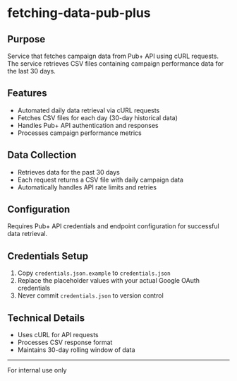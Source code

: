 # fetching-data-pub-plus

## Purpose

Service that fetches campaign data from Pub+ API using cURL requests. The service retrieves CSV files containing campaign performance data for the last 30 days.

## Features

- Automated daily data retrieval via cURL requests
- Fetches CSV files for each day (30-day historical data)
- Handles Pub+ API authentication and responses
- Processes campaign performance metrics

## Data Collection

- Retrieves data for the past 30 days
- Each request returns a CSV file with daily campaign data
- Automatically handles API rate limits and retries

## Configuration

Requires Pub+ API credentials and endpoint configuration for successful data retrieval.

## Credentials Setup

1. Copy `credentials.json.example` to `credentials.json`
2. Replace the placeholder values with your actual Google OAuth credentials
3. Never commit `credentials.json` to version control

## Technical Details

- Uses cURL for API requests
- Processes CSV response format
- Maintains 30-day rolling window of data

---

For internal use only
